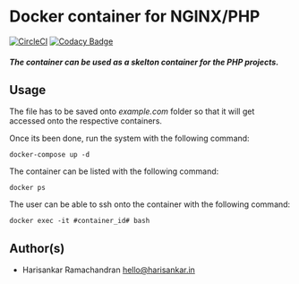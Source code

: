 # Docker container for NGINX/PHP
[![CircleCI](https://circleci.com/gh/mrsank399/docker-nginx-php.svg?style=shield)](https://circleci.com/gh/mrsank399/docker-nginx-php)
[![Codacy Badge](https://api.codacy.com/project/badge/Grade/4fdd5ee3d67b4eb2864d687716068502)](https://www.codacy.com/manual/mrsank/docker-nginx-php_2?utm_source=github.com&amp;utm_medium=referral&amp;utm_content=mrsank399/docker-nginx-php&amp;utm_campaign=Badge_Grade)

##### The container can be used as a skelton container for the PHP projects. 

## Usage

The file has to be saved onto *example.com* folder so that it will get accessed onto the respective containers.

Once its been done, run the system with the following command:
```
docker-compose up -d
```

The container can be listed with the following command:
```
docker ps
```
The user can be able to ssh onto the container with the following command:
```
docker exec -it #container_id# bash
```

## Author(s)
- Harisankar Ramachandran <hello@harisankar.in>
